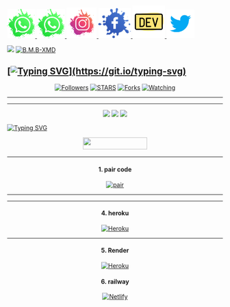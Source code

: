 
<a href="https://wa.link/gk0ie1"> <img src="https://raw.githubusercontent.com/shizothetechie/database/main/icon/WhatsApp.png" width="13%"> </a>
  <a href="https://whatsapp.com/channel/0029VawO6hgF6sn7k3SuVU3z"> <img src="https://raw.githubusercontent.com/shizothetechie/database/main/icon/WhatsApp.png" width="13%"> </a>
  <a href="https://www.instagram.com/bmb.md11?igsh=cnBqcjVrY3c3eDl3"> <img src="https://raw.githubusercontent.com/shizothetechie/database/main/icon/Instagram2.png" width="14%"> </a>
  <a href="https://www.facebook.com/share/16F9sbGaXC/"> <img src="https://raw.githubusercontent.com/shizothetechie/database/main/icon/Facebook.png" width="15%"> </a><a href="https://github.com/bwbxmd/B.M.B-TECG"> <img src="https://raw.githubusercontent.com/shizothetechie/database/main/icon/devto.png" width="15%"> </a><a href="https://x.com/bmb_xmd?t=dXGMsWLaBasPJ3PZykz8LA&s=09 "> <img src="https://raw.githubusercontent.com/shizothetechie/database/main/icon/twitter.png" width="13%"> </a>

 <a href="https://github.com/DenverCoder1/readme-typing-svg"><img src="https://readme-typing-svg.herokuapp.com?font=Rockstar-ExtraBold&color=F33A6A&lines=𝐖𝐞𝐥𝐜𝐨𝐦𝐞+𝐓𝐨+𝙱.𝙼.𝙱+tech+𝐁𝐎𝐓.;𝙿𝙾𝚆𝙴𝚁𝙳+𝙱𝚈:+𝐌𝐑+𝙱.𝙼.𝙱-𝚇𝙼𝙳+𝐓𝐄𝐂𝐇;𝐜𝐫𝐞𝐚𝐭𝐞𝐝+𝐛𝐲:+𝙱.𝙼.𝙱-𝚇𝙼𝙳+𝐌𝐃;𝐌𝐑:+𝐓𝐄𝐂𝐇𝐍𝐎𝐋𝐎𝐆𝐘+🥷;𝐧𝐞𝐰+𝐯𝐢𝐫𝐬𝐢𝐨𝐧+💥;2025+-+2026.&heart;++;Self-taught+Back-Created+By,;𝙱.𝙼.𝙱-𝚇𝙼𝙳+Am+The,;Best+Is+Bot+For+You+To,;Deploy..<3"></a>
 <a href="https://files.catbox.moe/lxxvik.jpg">
 <img alt="B.M.B-XMD" height="300" src="https://files.catbox.moe/1zmzua.jpg">
 
## [![Typing SVG](https://readme-typing-svg.herokuapp.com?font=Rockstar-ExtraBold&color=F33A6A&lines=𝐖𝐞𝐥𝐜𝐨𝐦𝐞+𝐓𝐨+𝙱.𝙼.𝙱+𝚃𝙴𝙲𝙷+𝐁𝐎𝐓.;𝙿𝙾𝚆𝙴𝚁𝙳+𝙱𝚈:+𝐌𝐑+𝙱.𝙼.𝙱+𝚃𝙴𝙲𝙷;𝐜𝐫𝐞𝐚𝐭𝐞𝐝+𝐛𝐲:+𝙱.𝙼.𝙱+𝚃𝙴𝙲𝙷;𝐌𝐑:+𝐓𝐄𝐂𝐇𝐍𝐎𝐋𝐎𝐆𝐘+🥷;𝐧𝐞𝐰+𝐯𝐞𝐫𝐬𝐢𝐨𝐧+💥;2025+-+2026.)](https://git.io/typing-svg)


  <p align="center">
<a href="https://github.com/bwbxmd?tab=followers"><img title="Followers" src="https://img.shields.io/github/followers/bwbxmd?label=Followers&style=social"></a>
<a href="https://github.com/bwbxmd/B.M.B-TECH/stargazers"><img title="STARS" src="https://img.shields.io/github/stars/bwbxmd/B.M.B-TECH?&style=social"></a>
<a href="https://github.com/bwbxmd/B.M.B-TECH/fork/network/members"><img title="Forks" src="https://img.shields.io/github/forks/bwbxmd/B.M.B-TECH?style=social"></a>
<a href="https://github.com/bwbxmd/B.M.B-TECH/watchers"><img title="Watching" src="https://img.shields.io/github/watchers/bwbxmd/B.M.B-TECH?label=Watching&style=social"></a>


---


---

<p align="center">
  <a href="https://github.com/bwbxmd/B.M.B-TECH"
</p>

<p align="center">
  <a href="https://github.com/bwbxmd/𝙱.𝙼.𝙱-TECH/blob/main/temp/deploy-on-vps.md"><img src="https://img.shields.io/badge/self hosting-3d1513?style=for-the-badge&logo=serverless&logoColor=FD5750"></a>
  <a href="https://bmb-verification.vercel.app/bmb"><img src="https://img.shields.io/badge/heroku-9d7acc?style=for-the-badge&logo=heroku&logoColor=430098"></a>
  <a href="https://whatsapp.com/channel/0029Vb2eknR59PwL1OK4wR24"><img src="https://img.shields.io/badge/CodeSpace-green?colorA=%23ff000&colorB=%23017e40&style=for-the-badge&logo=git&logoColor=white"></a>
</p>


[![Typing SVG](https://readme-typing-svg.herokuapp.com?font=Rockstar-ExtraBold&color=blue&lines=■+■+■+■+■+ℙ𝕃𝔼𝔸𝕊𝔼+𝔽𝕆ℝ𝕂+𝕋ℍ𝔼+ℝ𝔼ℙ𝕆)](https://git.io/typing-svg)


<p align="center">
<a href='https://github.com/bwbxmd/B.M.B-TECH/fork'' target="_blank"><img FORK' src='https://img.shields.io/badge/-fork ‎repo-6971FF?style=for-the-badge&logo=Github&logoColor=white'/< width=150 height=28/p></a>

----------

<h4 align="center">1. pair code</h4>
<p style="text-align: center; font-size: 1.2em;">


<p align="center">
<a href='https://bmb-tech.onrender.com/pair' target="_blank"><img alt='pair' src='https://img.shields.io/badge/-pair code ‎ session-FF004D?style=for-the-badge&logo=heroku&logoColor=white'/< width=150 height=28/p></a>

--------------



-----
<h4 align="center">4. heroku</h4>
<p style="text-align: center; font-size: 1.2em;">

<p align="center">
<a href='https://dashboard.heroku.com/new?template=https://github.com/bwbxmd/B.M.B-TECH?tab=readme-ov-file/tree/main' target="_blank"><img alt='Heroku' src='https://img.shields.io/badge/-heroku deploy-FF8700?style=for-the-badge&logo=heroku&logoColor=white'/< width=150 height=28/p></a>

-----

<h4 align="center">5. Render</h4>
<p style="text-align: center; font-size: 1.2em;">
  
<p align="center">
<a href='https://dashboard.render.com/web/new' target="_blank"><img alt='Heroku' src='https://img.shields.io/badge/-Render deploy-black?style=for-the-badge&logo=render&logoColot=white'/< width=150 height=28/p></a>


<h4 align="center">6. railway</h4>
<p style="text-align: center; font-size: 1.2em;">
  
<p align="center">
<a href='https://railway.app/new' target="_blank"><img alt='Netlify' src='https://img.shields.io/badge/-railway deploy-CC00FF?style=for-the-badge&logo=huggingface&logoColor=white'/< width=150 height=28/p></a> </a>
